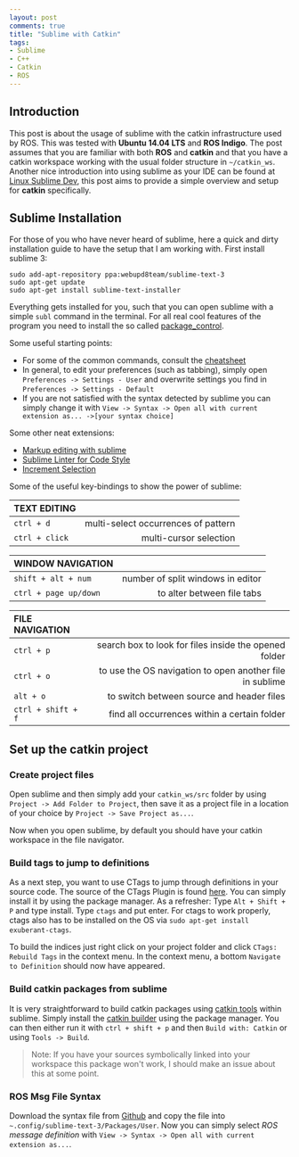 ```yaml
---
layout: post
comments: true
title: "Sublime with Catkin"
tags:
- Sublime
- C++
- Catkin
- ROS
---
```


## Introduction

This post is about the usage of sublime with the catkin infrastructure used by ROS. This was tested with **Ubuntu 14.04 LTS** and **ROS Indigo**. The post assumes that you are familiar with both **ROS** and **catkin** and that you have a catkin workspace working with the usual folder structure in `~/catkin_ws`. Another nice introduction into using sublime as your IDE can be found at [Linux Sublime Dev](https://chromium.googlesource.com/chromium/src/+/master/docs/linux_sublime_dev.md), this post aims to provide a simple overview and setup for **catkin** specifically.

<!--more-->

## Sublime Installation

For those of you who have never heard of sublime, here a quick and dirty installation guide to have the setup that I am working with. First install sublime 3:

```raw
sudo add-apt-repository ppa:webupd8team/sublime-text-3
sudo apt-get update
sudo apt-get install sublime-text-installer
```

Everything gets installed for you, such that you can open sublime with a simple `subl` command in the terminal. For all real cool features of the program you need to install the so called [package_control](https://packagecontrol.io/installation).

Some useful starting points:

* For some of the common commands, consult the [cheatsheet](http://csnipp.com/s/66/-List-of-commonly-used-sublime-text-commands)
* In general, to edit your preferences (such as tabbing), simply open `Preferences -> Settings - User` and overwrite settings you find in `Preferences -> Settings - Default`
* If you are not satisfied with the syntax detected by sublime you can simply change it with `View -> Syntax -> Open all with current extension as... ->[your syntax choice]`

Some other neat extensions:

* [Markup editing with sublime](http://plaintext-productivity.net/2-04-how-to-set-up-sublime-text-for-markdown-editing.html)
* [Sublime Linter for Code Style](http://www.sublimelinter.com/en/latest/)
* [Increment Selection](https://github.com/yulanggong/IncrementSelection)

Some of the useful key-bindings to show the power of sublime:

| TEXT EDITING  | |
| :------------- |-------------:|
| `ctrl + d` | multi-select occurrences of pattern |
| `ctrl + click` | multi-cursor selection |

| WINDOW NAVIGATION | |
| :------------- |-------------:|
| `shift + alt + num` | number of split windows in editor |
| `ctrl + page up/down` | to alter between file tabs |

| FILE NAVIGATION |  |
| :------------- |-------------:|
| `ctrl + p` | search box to look for files inside the opened folder |
| `ctrl + o` | to use the OS navigation to open another file in sublime |
| `alt + o` | to switch between source and header files |
| `ctrl + shift + f` | find all occurrences within a certain folder |

## Set up the catkin project

### Create project files

Open sublime and then simply add your `catkin_ws/src` folder by using `Project -> Add Folder to Project`, then save it as a project file in a location of your choice by `Project -> Save Project as...`.

Now when you open sublime, by default you should have your catkin workspace in the file navigator.

### Build tags to jump to definitions

As a next step, you want to use CTags to jump through definitions in your source code. The source of the CTags Plugin is found [here](https://github.com/SublimeText/CTags). You can simply install it by using the package manager. As a refresher: Type `Alt + Shift + P` and type install. Type `ctags` and put enter. For ctags to work properly, ctags also has to be installed on the OS via `sudo apt-get install exuberant-ctags`.

To build the indices just right click on your project folder and click `CTags: Rebuild Tags` in the context menu. In the context menu, a bottom `Navigate to Definition` should now have appeared.

### Build catkin packages from sublime

It is very straightforward to build catkin packages using [catkin tools](https://catkin-tools.readthedocs.io/en/latest/) within sublime. Simply install the [catkin builder](https://packagecontrol.io/packages/Catkin%20Builder) using the package manager. You can then either run it with `ctrl + shift + p` and then `Build with: Catkin` or using `Tools -> Build`.

> Note: If you have your sources symbolically linked into your workspace this package won't work, I should make an issue about this at some point.

### ROS Msg File Syntax

Download the syntax file from [Github](https://gist.github.com/eric-wieser/1cd2919483d18d6b3788a54dec4f165c) and copy the file into `~.config/sublime-text-3/Packages/User`. Now you can simply select *ROS message definition* with `View -> Syntax -> Open all with current extension as...`.
